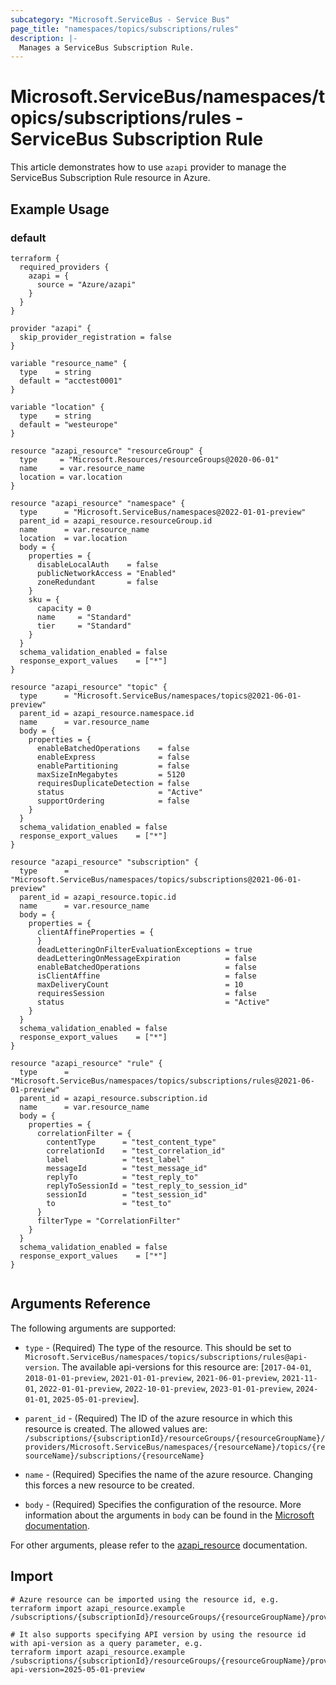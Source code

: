 ```yaml
---
subcategory: "Microsoft.ServiceBus - Service Bus"
page_title: "namespaces/topics/subscriptions/rules"
description: |-
  Manages a ServiceBus Subscription Rule.
---
```


# Microsoft.ServiceBus/namespaces/topics/subscriptions/rules - ServiceBus Subscription Rule

This article demonstrates how to use `azapi` provider to manage the ServiceBus Subscription Rule resource in Azure.



## Example Usage

### default

```hcl
terraform {
  required_providers {
    azapi = {
      source = "Azure/azapi"
    }
  }
}

provider "azapi" {
  skip_provider_registration = false
}

variable "resource_name" {
  type    = string
  default = "acctest0001"
}

variable "location" {
  type    = string
  default = "westeurope"
}

resource "azapi_resource" "resourceGroup" {
  type     = "Microsoft.Resources/resourceGroups@2020-06-01"
  name     = var.resource_name
  location = var.location
}

resource "azapi_resource" "namespace" {
  type      = "Microsoft.ServiceBus/namespaces@2022-01-01-preview"
  parent_id = azapi_resource.resourceGroup.id
  name      = var.resource_name
  location  = var.location
  body = {
    properties = {
      disableLocalAuth    = false
      publicNetworkAccess = "Enabled"
      zoneRedundant       = false
    }
    sku = {
      capacity = 0
      name     = "Standard"
      tier     = "Standard"
    }
  }
  schema_validation_enabled = false
  response_export_values    = ["*"]
}

resource "azapi_resource" "topic" {
  type      = "Microsoft.ServiceBus/namespaces/topics@2021-06-01-preview"
  parent_id = azapi_resource.namespace.id
  name      = var.resource_name
  body = {
    properties = {
      enableBatchedOperations    = false
      enableExpress              = false
      enablePartitioning         = false
      maxSizeInMegabytes         = 5120
      requiresDuplicateDetection = false
      status                     = "Active"
      supportOrdering            = false
    }
  }
  schema_validation_enabled = false
  response_export_values    = ["*"]
}

resource "azapi_resource" "subscription" {
  type      = "Microsoft.ServiceBus/namespaces/topics/subscriptions@2021-06-01-preview"
  parent_id = azapi_resource.topic.id
  name      = var.resource_name
  body = {
    properties = {
      clientAffineProperties = {
      }
      deadLetteringOnFilterEvaluationExceptions = true
      deadLetteringOnMessageExpiration          = false
      enableBatchedOperations                   = false
      isClientAffine                            = false
      maxDeliveryCount                          = 10
      requiresSession                           = false
      status                                    = "Active"
    }
  }
  schema_validation_enabled = false
  response_export_values    = ["*"]
}

resource "azapi_resource" "rule" {
  type      = "Microsoft.ServiceBus/namespaces/topics/subscriptions/rules@2021-06-01-preview"
  parent_id = azapi_resource.subscription.id
  name      = var.resource_name
  body = {
    properties = {
      correlationFilter = {
        contentType      = "test_content_type"
        correlationId    = "test_correlation_id"
        label            = "test_label"
        messageId        = "test_message_id"
        replyTo          = "test_reply_to"
        replyToSessionId = "test_reply_to_session_id"
        sessionId        = "test_session_id"
        to               = "test_to"
      }
      filterType = "CorrelationFilter"
    }
  }
  schema_validation_enabled = false
  response_export_values    = ["*"]
}


```



## Arguments Reference

The following arguments are supported:

* `type` - (Required) The type of the resource. This should be set to `Microsoft.ServiceBus/namespaces/topics/subscriptions/rules@api-version`. The available api-versions for this resource are: [`2017-04-01`, `2018-01-01-preview`, `2021-01-01-preview`, `2021-06-01-preview`, `2021-11-01`, `2022-01-01-preview`, `2022-10-01-preview`, `2023-01-01-preview`, `2024-01-01`, `2025-05-01-preview`].

* `parent_id` - (Required) The ID of the azure resource in which this resource is created. The allowed values are:  
  `/subscriptions/{subscriptionId}/resourceGroups/{resourceGroupName}/providers/Microsoft.ServiceBus/namespaces/{resourceName}/topics/{resourceName}/subscriptions/{resourceName}`

* `name` - (Required) Specifies the name of the azure resource. Changing this forces a new resource to be created.

* `body` - (Required) Specifies the configuration of the resource. More information about the arguments in `body` can be found in the [Microsoft documentation](https://learn.microsoft.com/en-us/azure/templates/Microsoft.ServiceBus/namespaces/topics/subscriptions/rules?pivots=deployment-language-terraform).

For other arguments, please refer to the [azapi_resource](https://registry.terraform.io/providers/Azure/azapi/latest/docs/resources/resource) documentation.

## Import

 ```shell
 # Azure resource can be imported using the resource id, e.g.
 terraform import azapi_resource.example /subscriptions/{subscriptionId}/resourceGroups/{resourceGroupName}/providers/Microsoft.ServiceBus/namespaces/{resourceName}/topics/{resourceName}/subscriptions/{resourceName}/rules/{resourceName}
 
 # It also supports specifying API version by using the resource id with api-version as a query parameter, e.g.
 terraform import azapi_resource.example /subscriptions/{subscriptionId}/resourceGroups/{resourceGroupName}/providers/Microsoft.ServiceBus/namespaces/{resourceName}/topics/{resourceName}/subscriptions/{resourceName}/rules/{resourceName}?api-version=2025-05-01-preview
 ```
